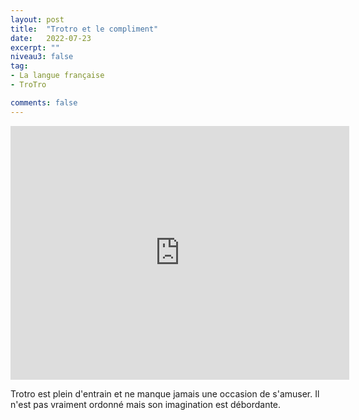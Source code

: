 ```yaml
---
layout: post
title:  "Trotro et le compliment"
date:   2022-07-23
excerpt: ""
niveau3: false
tag:
- La langue française
- TroTro

comments: false
---
```

<center>
<img style="display: none;" src="/assets/img/thumbnails/trotro-23.jpg" alt="" width="1" height="1">
<iframe width="542px" height="406px" src="https://www.youtube.com/embed/S2bc4npqO6k?rel=0&controls=1&showinfo=0&modestbranding=1&enablejsapi=1" allowfullscreen frameborder="0" ></iframe></center>

Trotro est plein d'entrain et ne manque jamais une occasion de s'amuser. Il n'est pas vraiment ordonné mais son imagination est débordante. 
